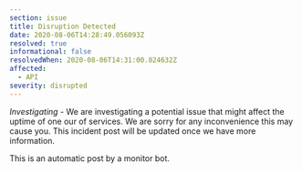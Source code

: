 ```yaml
---
section: issue
title: Disruption Detected
date: 2020-08-06T14:28:49.056093Z
resolved: true
informational: false
resolvedWhen: 2020-08-06T14:31:00.824632Z
affected:
  - API
severity: disrupted
---
```

*Investigating* - We are investigating a potential issue that might affect the uptime of one our of services. We are sorry for any inconvenience this may cause you. This incident post will be updated once we have more information.

This is an automatic post by a monitor bot.
        